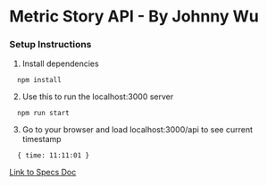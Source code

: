 # Metric Story API - By Johnny Wu

### Setup Instructions

1) Install dependencies
```
  npm install
```

2) Use this to run the localhost:3000 server

```
  npm run start
```

3) Go to your browser and load localhost:3000/api to see current timestamp

```
  { time: 11:11:01 }
```

[Link to Specs Doc](https://paper.dropbox.com/doc/Metric-Story-Concurrent-API-Library-ZosYt4UJyctCKqMJb0N1R)
